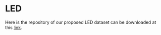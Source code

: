 # LED

Here is the repository of our proposed LED dataset can be downloaded at this [link](https://drive.google.com/file/d/1ppi8Sw9U_j6qZ-uMb9-u-zyeSxge0q8Y/view?usp=drive_link).
